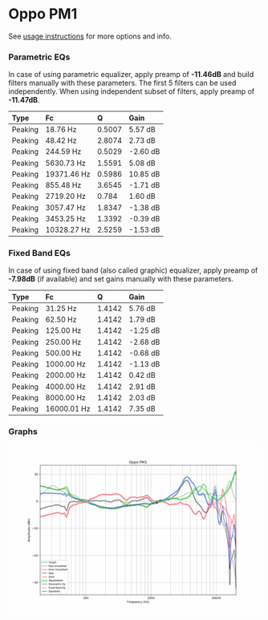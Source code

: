 # Oppo PM1
See [usage instructions](https://github.com/jaakkopasanen/AutoEq#usage) for more options and info.

### Parametric EQs
In case of using parametric equalizer, apply preamp of **-11.46dB** and build filters manually
with these parameters. The first 5 filters can be used independently.
When using independent subset of filters, apply preamp of **-11.47dB**.

| Type    | Fc          |      Q | Gain     |
|:--------|:------------|:-------|:---------|
| Peaking | 18.76 Hz    | 0.5007 | 5.57 dB  |
| Peaking | 48.42 Hz    | 2.8074 | 2.73 dB  |
| Peaking | 244.59 Hz   | 0.5029 | -2.60 dB |
| Peaking | 5630.73 Hz  | 1.5591 | 5.08 dB  |
| Peaking | 19371.46 Hz | 0.5986 | 10.85 dB |
| Peaking | 855.48 Hz   | 3.6545 | -1.71 dB |
| Peaking | 2719.20 Hz  | 0.784  | 1.60 dB  |
| Peaking | 3057.47 Hz  | 1.8347 | -1.38 dB |
| Peaking | 3453.25 Hz  | 1.3392 | -0.39 dB |
| Peaking | 10328.27 Hz | 2.5259 | -1.53 dB |

### Fixed Band EQs
In case of using fixed band (also called graphic) equalizer, apply preamp of **-7.98dB**
(if available) and set gains manually with these parameters.

| Type    | Fc          |      Q | Gain     |
|:--------|:------------|:-------|:---------|
| Peaking | 31.25 Hz    | 1.4142 | 5.76 dB  |
| Peaking | 62.50 Hz    | 1.4142 | 1.79 dB  |
| Peaking | 125.00 Hz   | 1.4142 | -1.25 dB |
| Peaking | 250.00 Hz   | 1.4142 | -2.68 dB |
| Peaking | 500.00 Hz   | 1.4142 | -0.68 dB |
| Peaking | 1000.00 Hz  | 1.4142 | -1.13 dB |
| Peaking | 2000.00 Hz  | 1.4142 | 0.42 dB  |
| Peaking | 4000.00 Hz  | 1.4142 | 2.91 dB  |
| Peaking | 8000.00 Hz  | 1.4142 | 2.03 dB  |
| Peaking | 16000.01 Hz | 1.4142 | 7.35 dB  |

### Graphs
![](./Oppo%20PM1.png)